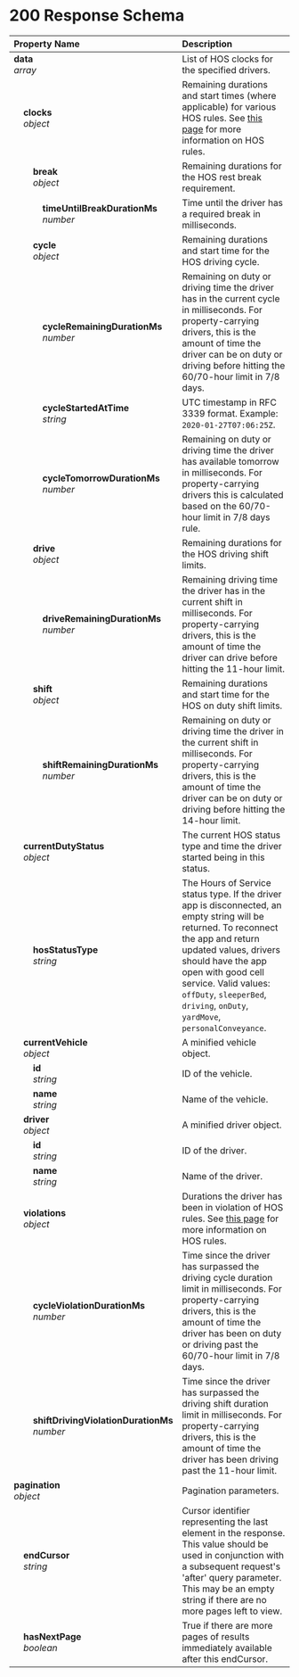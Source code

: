 # 200 Response Schema
| Property Name | Description |
| :------------ | :---------- |
| **data**<br/>_array_ | List of HOS clocks for the specified drivers. |
| **&nbsp;&nbsp;&nbsp;&nbsp;clocks**<br/>_&nbsp;&nbsp;&nbsp;&nbsp;object_ | Remaining durations and start times (where applicable) for various HOS rules. See [this page](https://www.samsara.com/fleet/eld-compliance/hours-of-service) for more information on HOS rules. |
| **&nbsp;&nbsp;&nbsp;&nbsp;&nbsp;&nbsp;&nbsp;&nbsp;break**<br/>_&nbsp;&nbsp;&nbsp;&nbsp;&nbsp;&nbsp;&nbsp;&nbsp;object_ | Remaining durations for the HOS rest break requirement. |
| **&nbsp;&nbsp;&nbsp;&nbsp;&nbsp;&nbsp;&nbsp;&nbsp;&nbsp;&nbsp;&nbsp;&nbsp;timeUntilBreakDurationMs**<br/>_&nbsp;&nbsp;&nbsp;&nbsp;&nbsp;&nbsp;&nbsp;&nbsp;&nbsp;&nbsp;&nbsp;&nbsp;number_ | Time until the driver has a required break in milliseconds. |
| **&nbsp;&nbsp;&nbsp;&nbsp;&nbsp;&nbsp;&nbsp;&nbsp;cycle**<br/>_&nbsp;&nbsp;&nbsp;&nbsp;&nbsp;&nbsp;&nbsp;&nbsp;object_ | Remaining durations and start time for the HOS driving cycle. |
| **&nbsp;&nbsp;&nbsp;&nbsp;&nbsp;&nbsp;&nbsp;&nbsp;&nbsp;&nbsp;&nbsp;&nbsp;cycleRemainingDurationMs**<br/>_&nbsp;&nbsp;&nbsp;&nbsp;&nbsp;&nbsp;&nbsp;&nbsp;&nbsp;&nbsp;&nbsp;&nbsp;number_ | Remaining on duty or driving time the driver has in the current cycle in milliseconds. For property-carrying drivers, this is the amount of time the driver can be on duty or driving before hitting the 60/70-hour limit in 7/8 days. |
| **&nbsp;&nbsp;&nbsp;&nbsp;&nbsp;&nbsp;&nbsp;&nbsp;&nbsp;&nbsp;&nbsp;&nbsp;cycleStartedAtTime**<br/>_&nbsp;&nbsp;&nbsp;&nbsp;&nbsp;&nbsp;&nbsp;&nbsp;&nbsp;&nbsp;&nbsp;&nbsp;string_ | UTC timestamp in RFC 3339 format. Example: `2020-01-27T07:06:25Z`. |
| **&nbsp;&nbsp;&nbsp;&nbsp;&nbsp;&nbsp;&nbsp;&nbsp;&nbsp;&nbsp;&nbsp;&nbsp;cycleTomorrowDurationMs**<br/>_&nbsp;&nbsp;&nbsp;&nbsp;&nbsp;&nbsp;&nbsp;&nbsp;&nbsp;&nbsp;&nbsp;&nbsp;number_ | Remaining on duty or driving time the driver has available tomorrow in milliseconds. For property-carrying drivers this is calculated based on the 60/70-hour limit in 7/8 days rule. |
| **&nbsp;&nbsp;&nbsp;&nbsp;&nbsp;&nbsp;&nbsp;&nbsp;drive**<br/>_&nbsp;&nbsp;&nbsp;&nbsp;&nbsp;&nbsp;&nbsp;&nbsp;object_ | Remaining durations for the HOS driving shift limits. |
| **&nbsp;&nbsp;&nbsp;&nbsp;&nbsp;&nbsp;&nbsp;&nbsp;&nbsp;&nbsp;&nbsp;&nbsp;driveRemainingDurationMs**<br/>_&nbsp;&nbsp;&nbsp;&nbsp;&nbsp;&nbsp;&nbsp;&nbsp;&nbsp;&nbsp;&nbsp;&nbsp;number_ | Remaining driving time the driver has in the current shift in milliseconds. For property-carrying drivers, this is the amount of time the driver can drive before hitting the 11-hour limit. |
| **&nbsp;&nbsp;&nbsp;&nbsp;&nbsp;&nbsp;&nbsp;&nbsp;shift**<br/>_&nbsp;&nbsp;&nbsp;&nbsp;&nbsp;&nbsp;&nbsp;&nbsp;object_ | Remaining durations and start time for the HOS on duty shift limits. |
| **&nbsp;&nbsp;&nbsp;&nbsp;&nbsp;&nbsp;&nbsp;&nbsp;&nbsp;&nbsp;&nbsp;&nbsp;shiftRemainingDurationMs**<br/>_&nbsp;&nbsp;&nbsp;&nbsp;&nbsp;&nbsp;&nbsp;&nbsp;&nbsp;&nbsp;&nbsp;&nbsp;number_ | Remaining on duty or driving time the driver in the current shift in milliseconds. For property-carrying drivers, this is the amount of time the driver can be on duty or driving before hitting the 14-hour limit. |
| **&nbsp;&nbsp;&nbsp;&nbsp;currentDutyStatus**<br/>_&nbsp;&nbsp;&nbsp;&nbsp;object_ | The current HOS status type and time the driver started being in this status. |
| **&nbsp;&nbsp;&nbsp;&nbsp;&nbsp;&nbsp;&nbsp;&nbsp;hosStatusType**<br/>_&nbsp;&nbsp;&nbsp;&nbsp;&nbsp;&nbsp;&nbsp;&nbsp;string_ | The Hours of Service status type.  If the driver app is disconnected, an empty string will be returned. To reconnect the app and return updated values, drivers should have the app open with good cell service. Valid values: `offDuty`, `sleeperBed`, `driving`, `onDuty`, `yardMove`, `personalConveyance`. |
| **&nbsp;&nbsp;&nbsp;&nbsp;currentVehicle**<br/>_&nbsp;&nbsp;&nbsp;&nbsp;object_ | A minified vehicle object. |
| **&nbsp;&nbsp;&nbsp;&nbsp;&nbsp;&nbsp;&nbsp;&nbsp;id**<br/>_&nbsp;&nbsp;&nbsp;&nbsp;&nbsp;&nbsp;&nbsp;&nbsp;string_ | ID of the vehicle. |
| **&nbsp;&nbsp;&nbsp;&nbsp;&nbsp;&nbsp;&nbsp;&nbsp;name**<br/>_&nbsp;&nbsp;&nbsp;&nbsp;&nbsp;&nbsp;&nbsp;&nbsp;string_ | Name of the vehicle. |
| **&nbsp;&nbsp;&nbsp;&nbsp;driver**<br/>_&nbsp;&nbsp;&nbsp;&nbsp;object_ | A minified driver object. |
| **&nbsp;&nbsp;&nbsp;&nbsp;&nbsp;&nbsp;&nbsp;&nbsp;id**<br/>_&nbsp;&nbsp;&nbsp;&nbsp;&nbsp;&nbsp;&nbsp;&nbsp;string_ | ID of the driver. |
| **&nbsp;&nbsp;&nbsp;&nbsp;&nbsp;&nbsp;&nbsp;&nbsp;name**<br/>_&nbsp;&nbsp;&nbsp;&nbsp;&nbsp;&nbsp;&nbsp;&nbsp;string_ | Name of the driver. |
| **&nbsp;&nbsp;&nbsp;&nbsp;violations**<br/>_&nbsp;&nbsp;&nbsp;&nbsp;object_ | Durations the driver has been in violation of HOS rules. See [this page](https://www.samsara.com/fleet/eld-compliance/hours-of-service) for more information on HOS rules. |
| **&nbsp;&nbsp;&nbsp;&nbsp;&nbsp;&nbsp;&nbsp;&nbsp;cycleViolationDurationMs**<br/>_&nbsp;&nbsp;&nbsp;&nbsp;&nbsp;&nbsp;&nbsp;&nbsp;number_ | Time since the driver has surpassed the driving cycle duration limit in milliseconds. For property-carrying drivers, this is the amount of time the driver has been on duty or driving past the 60/70-hour limit in 7/8 days. |
| **&nbsp;&nbsp;&nbsp;&nbsp;&nbsp;&nbsp;&nbsp;&nbsp;shiftDrivingViolationDurationMs**<br/>_&nbsp;&nbsp;&nbsp;&nbsp;&nbsp;&nbsp;&nbsp;&nbsp;number_ | Time since the driver has surpassed the driving shift duration limit in milliseconds. For property-carrying drivers, this is the amount of time the driver has been driving past the 11-hour limit. |
| **pagination**<br/>_object_ | Pagination parameters. |
| **&nbsp;&nbsp;&nbsp;&nbsp;endCursor**<br/>_&nbsp;&nbsp;&nbsp;&nbsp;string_ | Cursor identifier representing the last element in the response. This value should be used in conjunction with a subsequent request's 'after' query parameter. This may be an empty string if there are no more pages left to view. |
| **&nbsp;&nbsp;&nbsp;&nbsp;hasNextPage**<br/>_&nbsp;&nbsp;&nbsp;&nbsp;boolean_ | True if there are more pages of results immediately available after this endCursor. |

